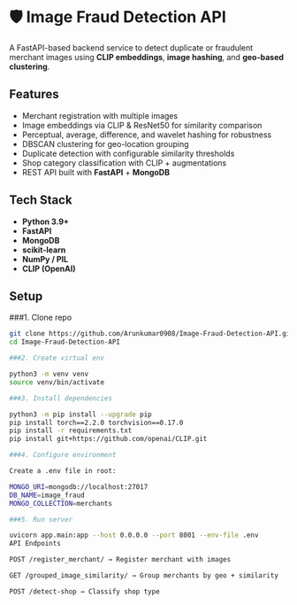 # 🛡️ Image Fraud Detection API

A FastAPI-based backend service to detect duplicate or fraudulent merchant images using **CLIP embeddings**, **image hashing**, and **geo-based clustering**.

## Features
- Merchant registration with multiple images
- Image embeddings via CLIP & ResNet50 for similarity comparison
- Perceptual, average, difference, and wavelet hashing for robustness
- DBSCAN clustering for geo-location grouping
- Duplicate detection with configurable similarity thresholds
- Shop category classification with CLIP + augmentations
- REST API built with **FastAPI** + **MongoDB**

## Tech Stack
- **Python 3.9+**
- **FastAPI**
- **MongoDB**
- **scikit-learn**
- **NumPy / PIL**
- **CLIP (OpenAI)**

## Setup

###1. Clone repo
```bash
git clone https://github.com/Arunkumar0908/Image-Fraud-Detection-API.git
cd Image-Fraud-Detection-API

###2. Create virtual env

python3 -m venv venv
source venv/bin/activate

###3. Install dependencies

python3 -m pip install --upgrade pip
pip install torch==2.2.0 torchvision==0.17.0
pip install -r requirements.txt  
pip install git+https://github.com/openai/CLIP.git

###4. Configure environment

Create a .env file in root:

MONGO_URI=mongodb://localhost:27017
DB_NAME=image_fraud
MONGO_COLLECTION=merchants

###5. Run server

uvicorn app.main:app --host 0.0.0.0 --port 8001 --env-file .env
API Endpoints

POST /register_merchant/ → Register merchant with images

GET /grouped_image_similarity/ → Group merchants by geo + similarity

POST /detect-shop → Classify shop type
